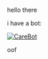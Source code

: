 hello there

i have a bot:

<a href="https://top.gg/bot/783920039044317195">
    <img src="https://top.gg/api/widget/783920039044317195.svg" alt="CareBot" />
</a>

oof
